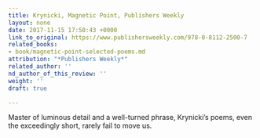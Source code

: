 ```yaml
---
title: Krynicki, Magnetic Point, Publishers Weekly
layout: none
date: 2017-11-15 17:50:43 +0000
link_to_original: https://www.publishersweekly.com/978-0-8112-2500-7
related_books:
- book/magnetic-point-selected-poems.md
attribution: "*Publishers Weekly*"
related_author: ''
nd_author_of_this_review: ''
weight: ''
draft: true

---
```

Master of luminous detail and a well-turned phrase, Krynicki’s poems, even the exceedingly short, rarely fail to move us.